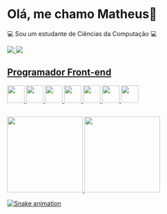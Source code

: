 <!--
**matheusa1/matheusa1** is a ✨ _special_ ✨ repository because its `README.md` (this file) appears on your GitHub profile.

Here are some ideas to get you started:

- 🔭 I’m currently working on ...
- 🌱 I’m currently learning ...
- 👯 I’m looking to collaborate on ...
- 🤔 I’m looking for help with ...
- 💬 Ask me about ...
- 📫 How to reach me: ...
- 😄 Pronouns: ...
- ⚡ Fun fact: ...
-->

# Olá, me chamo Matheus:wave:

:computer: Sou um estudante de Ciências da Computação :computer: <br/>

<div> 
  <div>
      <a href="https://www.linkedin.com/in/matheus-andrade-a8a6b6233/" target="_blank"><img src="https://img.shields.io/badge/-LinkedIn-%230077B5?style=for-the-badge&logo=linkedin&logoColor=white" target="_blank" />
      <a href="https://matheussandrade.com.br" target="_blank"><img src="https://img.shields.io/badge/Portifólio-000000?style=for-the-badge" />
  </div>  
</div>

## Programador Front-end

<div>
  <img height="40" width="40" src="https://cdn.jsdelivr.net/gh/devicons/devicon/icons/javascript/javascript-original.svg" />          
  <img height="40" width="40" src="https://cdn.jsdelivr.net/gh/devicons/devicon/icons/typescript/typescript-original.svg" />          
  <img height="40" width="40" src="https://cdn.jsdelivr.net/gh/devicons/devicon/icons/react/react-original.svg" />        
  <img height="40" width="40" src="https://cdn.jsdelivr.net/gh/devicons/devicon/icons/nextjs/nextjs-original.svg" />                    
  <img height="40" width="40" src="https://cdn.jsdelivr.net/gh/devicons/devicon/icons/tailwindcss/tailwindcss-plain.svg" />
  <img height="40" width="40" src="https://cdn.jsdelivr.net/gh/devicons/devicon/icons/c/c-original.svg" />          
  <img height="40" width="40" src="https://cdn.jsdelivr.net/gh/devicons/devicon/icons/html5/html5-original.svg" />          
</div>

## 

<div>
  <img height="175em" src="https://github-readme-stats.vercel.app/api?username=matheusa1&show_icons=true&theme=dracula"/>
  <img height="175cm"  src="https://github-readme-stats.vercel.app/api/top-langs/?username=matheusa1&layout=compact&theme=dracula&langs_count=10"/>
</div>


    
![Snake animation](https://github.com/matheusa1/matheusa1/blob/output/github-contribution-grid-snake.svg)

